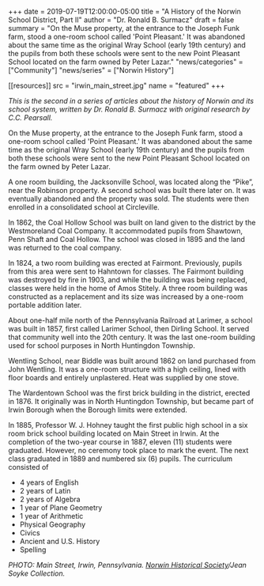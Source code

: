 +++
date    = 2019-07-19T12:00:00-05:00
title   = "A History of the Norwin School District, Part II"
author  = "Dr. Ronald B. Surmacz"
draft   = false
summary = "On the Muse property, at the entrance to the Joseph Funk farm, stood a one-room school called 'Point Pleasant.' It was abandoned about the same time as the original Wray School (early 19th century) and the pupils from both these schools were sent to the new Point Pleasant School located on the farm owned by Peter Lazar."
"news/categories" = ["Community"]
"news/series" = ["Norwin History"]

[[resources]]
 src = "irwin_main_street.jpg"
 name = "featured"
+++

*This is the second in a series of articles about the history of Norwin and its school system, written by Dr. Ronald B. Surmacz with original research by C.C. Pearsall.*

<!--more-->

On the Muse property, at the entrance to the Joseph Funk farm, stood a one-room school called 'Point Pleasant.' It was abandoned about the same time as the original Wray School (early 19th century) and the pupils from both these schools were sent to the new Point Pleasant School located on the farm owned by Peter Lazar.

A one room building, the Jacksonville School, was located along the “Pike”, near the Robinson property. A second school was built there later on. It was eventually abandoned and the property was sold. The students were then enrolled in a consolidated school at Circleville.

In 1862, the Coal Hollow School was built on land given to the district by the Westmoreland Coal Company. It accommodated pupils from Shawtown, Penn Shaft and Coal Hollow. The school was closed in 1895 and the land was returned to the coal company.

In 1824, a two room building was erected at Fairmont. Previously, pupils from this area were sent to Hahntown for classes. The Fairmont building was destroyed by fire in 1903, and while the building was being replaced, classes were held in the home of Amos Stitely. A three room building was constructed as a replacement and its size was increased by a one-room portable addition later.

About one-half mile north of the Pennsylvania Railroad at Larimer, a school was built in 1857, first called Larimer School, then Dirling School. It served that community well into the 20th century. It was the last one-room building used for school purposes in North Huntingdon Township.

Wentling School, near Biddle was built around 1862 on land purchased from John Wentling. It was a one-room structure with a high ceiling, lined with floor boards and entirely unplastered. Heat was supplied by one stove.

The Wardentown School was the first brick building in the district, erected in 1876. It originally was in North Huntingdon Township, but became part of Irwin Borough when the Borough limits were extended.

In 1885, Professor W. J. Hohney taught the first public high school in a six room brick school building located on Main Street in Irwin. At the completion of the two-year course in 1887, eleven (11) students were graduated. However, no ceremony took place to mark the event. The next class graduated in 1889 and numbered six (6) pupils. The curriculum consisted of

* 4 years of English
* 2 years of Latin
* 2 years of Algebra
* 1 year of Plane Geometry
* 1 year of Arithmetic
* Physical Geography
* Civics
* Ancient and U.S. History
* Spelling

*PHOTO: Main Street, Irwin, Pennsylvania. [Norwin Historical Society](http://norwinhistoricalsociety.org)/Jean Soyke Collection.*
